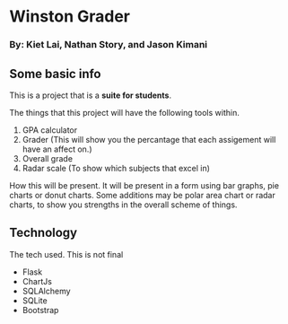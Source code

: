 # Winston Grader
### By: Kiet Lai, Nathan Story, and Jason Kimani

## Some basic info
This is a project that is a **suite for students**.

The things that this project will have the following tools within.
1. GPA calculator
2. Grader (This will show you the percantage that each assigement will have an affect on.)
3. Overall grade
4. Radar scale (To show which subjects that excel in)
   
How this will be present. It will be present in a form using bar graphs, pie charts or donut charts. Some additions may be polar area chart or radar charts, to show you strengths in the overall scheme of things. 

## Technology 
The tech used. This is not final

- Flask 
- ChartJs
- SQLAlchemy
- SQLite
- Bootstrap
